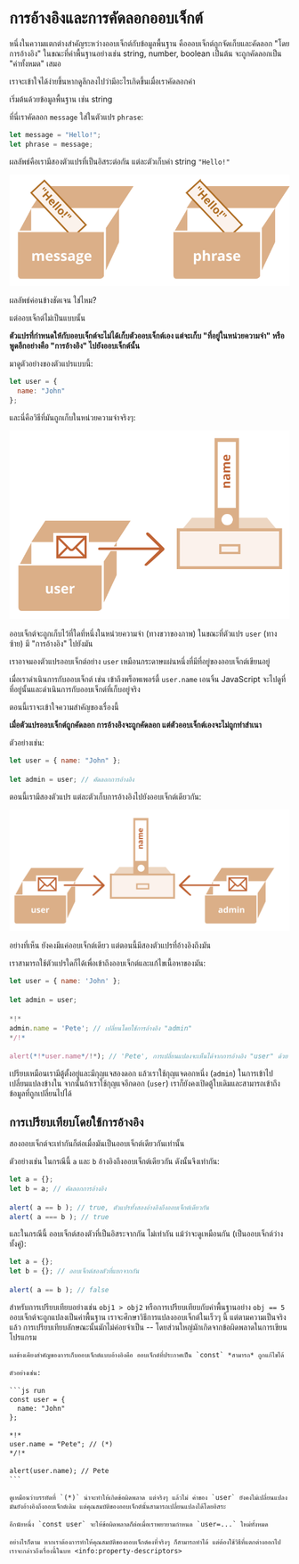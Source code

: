 # การอ้างอิงและการคัดลอกออบเจ็กต์

หนึ่งในความแตกต่างสำคัญระหว่างออบเจ็กต์กับข้อมูลพื้นฐาน คือออบเจ็กต์ถูกจัดเก็บและคัดลอก "โดยการอ้างอิง" ในขณะที่ค่าพื้นฐานอย่างเช่น string, number, boolean เป็นต้น จะถูกคัดลอกเป็น "ค่าทั้งหมด" เสมอ

เราจะเข้าใจได้ง่ายขึ้นหากดูลึกลงไปว่ามีอะไรเกิดขึ้นเมื่อเราคัดลอกค่า

เริ่มต้นด้วยข้อมูลพื้นฐาน เช่น string

ที่นี่เราคัดลอก `message` ใส่ในตัวแปร `phrase`:

```js
let message = "Hello!";
let phrase = message;
```

ผลลัพธ์คือเรามีสองตัวแปรที่เป็นอิสระต่อกัน แต่ละตัวเก็บค่า string `"Hello!"` 

![](variable-copy-value.svg)

ผลลัพธ์ค่อนข้างชัดเจน ใช่ไหม?

แต่ออบเจ็กต์ไม่เป็นแบบนั้น

**ตัวแปรที่กำหนดให้กับออบเจ็กต์จะไม่ได้เก็บตัวออบเจ็กต์เอง แต่จะเก็บ "ที่อยู่ในหน่วยความจำ" หรือพูดอีกอย่างคือ "การอ้างอิง" ไปยังออบเจ็กต์นั้น**

มาดูตัวอย่างของตัวแปรแบบนี้:

```js
let user = {
  name: "John"
};
```

และนี่คือวิธีที่มันถูกเก็บในหน่วยความจำจริงๆ:

![](variable-contains-reference.svg)

ออบเจ็กต์จะถูกเก็บไว้ที่ใดที่หนึ่งในหน่วยความจำ (ทางขวาของภาพ) ในขณะที่ตัวแปร `user` (ทางซ้าย) มี "การอ้างอิง" ไปยังมัน

เราอาจมองตัวแปรออบเจ็กต์อย่าง `user` เหมือนกระดาษแผ่นหนึ่งที่มีที่อยู่ของออบเจ็กต์เขียนอยู่

เมื่อเราดำเนินการกับออบเจ็กต์ เช่น เข้าถึงพร็อพเพอร์ตี้ `user.name` เอนจิ้น JavaScript จะไปดูที่ที่อยู่นั้นและดำเนินการกับออบเจ็กต์ที่เก็บอยู่จริง

ตอนนี้เราจะเข้าใจความสำคัญของเรื่องนี้

**เมื่อตัวแปรออบเจ็กต์ถูกคัดลอก การอ้างอิงจะถูกคัดลอก แต่ตัวออบเจ็กต์เองจะไม่ถูกทำสำเนา**

ตัวอย่างเช่น:

```js no-beautify
let user = { name: "John" };

let admin = user; // คัดลอกการอ้างอิง
```

ตอนนี้เรามีสองตัวแปร แต่ละตัวเก็บการอ้างอิงไปยังออบเจ็กต์เดียวกัน:

![](variable-copy-reference.svg)

อย่างที่เห็น ยังคงมีแค่ออบเจ็กต์เดียว แต่ตอนนี้มีสองตัวแปรที่อ้างอิงถึงมัน

เราสามารถใช้ตัวแปรใดก็ได้เพื่อเข้าถึงออบเจ็กต์และแก้ไขเนื้อหาของมัน:

```js run
let user = { name: 'John' };

let admin = user;

*!*
admin.name = 'Pete'; // เปลี่ยนโดยใช้การอ้างอิง "admin"
*/!*

alert(*!*user.name*/!*); // 'Pete', การเปลี่ยนแปลงจะเห็นได้จากการอ้างอิง "user" ด้วย
```

เปรียบเหมือนเรามีตู้ตั้งอยู่และมีกุญแจสองดอก แล้วเราใช้กุญแจดอกหนึ่ง (`admin`) ในการเข้าไปเปลี่ยนแปลงข้างใน จากนั้นถ้าเราใช้กุญแจอีกดอก (`user`) เราก็ยังคงเปิดตู้ใบเดิมและสามารถเข้าถึงข้อมูลที่ถูกเปลี่ยนไปได้

## การเปรียบเทียบโดยใช้การอ้างอิง

สองออบเจ็กต์จะเท่ากันก็ต่อเมื่อมันเป็นออบเจ็กต์เดียวกันเท่านั้น

ตัวอย่างเช่น ในกรณีนี้ `a` และ `b` อ้างอิงถึงออบเจ็กต์เดียวกัน ดังนั้นจึงเท่ากัน:

```js run
let a = {};
let b = a; // คัดลอกการอ้างอิง

alert( a == b ); // true, ตัวแปรทั้งสองอ้างอิงถึงออบเจ็กต์เดียวกัน
alert( a === b ); // true
```

และในกรณีนี้ ออบเจ็กต์สองตัวที่เป็นอิสระจากกัน ไม่เท่ากัน แม้ว่าจะดูเหมือนกัน (เป็นออบเจ็กต์ว่างทั้งคู่):

```js run
let a = {};
let b = {}; // ออบเจ็กต์สองตัวที่แยกจากกัน

alert( a == b ); // false
```

สำหรับการเปรียบเทียบอย่างเช่น `obj1 > obj2` หรือการเปรียบเทียบกับค่าพื้นฐานอย่าง `obj == 5` ออบเจ็กต์จะถูกแปลงเป็นค่าพื้นฐาน เราจะศึกษาวิธีการแปลงออบเจ็กต์ในเร็วๆ นี้ แต่ตามความเป็นจริงแล้ว การเปรียบเทียบลักษณะนั้นมักไม่ค่อยจำเป็น -- โดยส่วนใหญ่มักเกิดจากข้อผิดพลาดในการเขียนโปรแกรม

````smart header="ออบเจ็กต์ const ยังสามารถแก้ไขได้"
ผลข้างเคียงสำคัญของการเก็บออบเจ็กต์แบบอ้างอิงคือ ออบเจ็กต์ที่ประกาศเป็น `const` *สามารถ* ถูกแก้ไขได้

ตัวอย่างเช่น:

```js run
const user = {
  name: "John"
};

*!*
user.name = "Pete"; // (*)
*/!*

alert(user.name); // Pete
```

ดูเหมือนว่าบรรทัดที่ `(*)` น่าจะทำให้เกิดข้อผิดพลาด แต่จริงๆ แล้วไม่ ค่าของ `user` ยังคงไม่เปลี่ยนแปลง มันยังอ้างอิงถึงออบเจ็กต์เดิม แต่คุณสมบัติของออบเจ็กต์นั้นสามารถเปลี่ยนแปลงได้โดยอิสระ

อีกนัยหนึ่ง `const user` จะให้ข้อผิดพลาดก็ต่อเมื่อเราพยายามกำหนด `user=...` ใหม่ทั้งหมด

อย่างไรก็ตาม หากเราต้องการทำให้คุณสมบัติของออบเจ็กต์คงที่จริงๆ ก็สามารถทำได้ แต่ต้องใช้วิธีที่แตกต่างออกไป เราจะกล่าวถึงเรื่องนี้ในบท <info:property-descriptors>
````